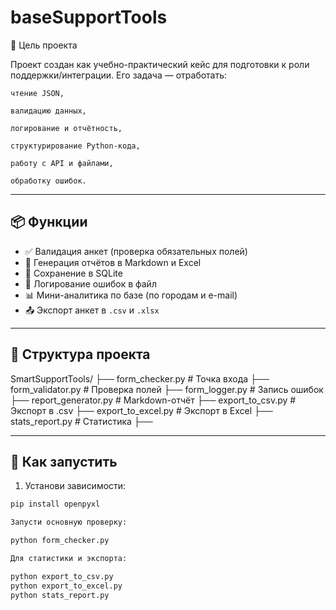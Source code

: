 # baseSupportTools

🎯 Цель проекта

Проект создан как учебно-практический кейс для подготовки к роли поддержки/интеграции. Его задача — отработать:

    чтение JSON,

    валидацию данных,

    логирование и отчётность,

    структурирование Python-кода,

    работу с API и файлами,

    обработку ошибок.

---

## 📦 Функции

- ✅ Валидация анкет (проверка обязательных полей)
- 🧾 Генерация отчётов в Markdown и Excel
- 💾 Сохранение в SQLite
- 📓 Логирование ошибок в файл
- 📊 Мини-аналитика по базе (по городам и e-mail)
- 📤 Экспорт анкет в `.csv` и `.xlsx`

---

## 📁 Структура проекта

SmartSupportTools/ ├── form_checker.py # Точка входа ├── form_validator.py # Проверка полей ├── form_logger.py # Запись ошибок ├── report_generator.py # Markdown-отчёт ├── export_to_csv.py # Экспорт в .csv ├── export_to_excel.py # Экспорт в Excel ├── stats_report.py # Статистика ├── 

---

## 🚀 Как запустить

1. Установи зависимости:

```bash
pip install openpyxl

Запусти основную проверку:

python form_checker.py

Для статистики и экспорта:

python export_to_csv.py
python export_to_excel.py
python stats_report.py
